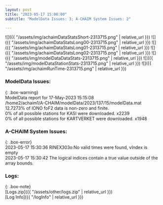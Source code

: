 ```yaml
---
layout: post
title: "2023-05-17 15:00:00"
subtitle: "ModelData Issues: 3; A-CHAIM System Issues: 2"

---
```


![]({{ "/assets/img/achaimDataStatsShort-2313715.png" | relative_url }})
![]({{ "/assets/img/achaimDataStatsLong00-2313715.png" | relative_url }})
![]({{ "/assets/img/achaimDataStatsLong01-2313715.png" | relative_url }})
![]({{ "/assets/img/achaimDataStatsLong02-2313715.png" | relative_url }})
![]({{ "/assets/img/modelDataDataStats-2313715.png" | relative_url }})
![]({{ "/assets/img/modelDataStationStats-2313715.png" | relative_url }})
![]({{ "/assets/img/achaimRunTime-2313715.png" | relative_url }})


### ModelData Issues:  
  
{: .box-warning}  
 ModelData report for 17-May-2023 15:15:08   
 /home2/achaim1/A-CHAIM/modelData/2023/137/15/modelData.mat   
 12.7273% of IONO foF2 data is non-zero and finite.   
 0% of all possible stations for KASI were downloaded. x2239   
 0% of all possible stations for KARTVERKET were downloaded. x1948   
  
### A-CHAIM System Issues:  
  
{: .box-error}  
2023-05-17 15:30:36 RINEX303o:No valid times were found, vIndex is empty  
2023-05-17 15:30:42 The logical indices contain a true value outside of the array bounds.  

### Logs:  
  
{: .box-note}  
[Logs.zip]({{ "/assets/other/logs.zip" | relative_url }})  
[Log Info]({{ "/logInfo" | relative_url }})  
